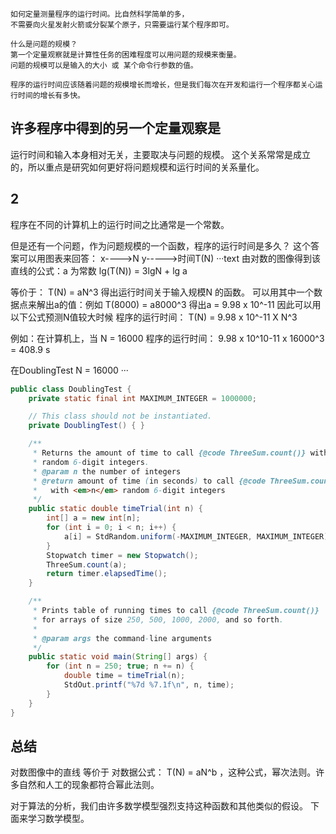 ````text
如何定量测量程序的运行时间。比自然科学简单的多，
不需要向火星发射火箭或分裂某个原子，只需要运行某个程序即可。

什么是问题的规模？
第一个定量观察就是计算性任务的困难程度可以用问题的规模来衡量。
问题的规模可以是输入的大小 或 某个命令行参数的值。

程序的运行时间应该随着问题的规模增长而增长，但是我们每次在开发和运行一个程序都关心运行时间的增长有多快。
````

## 许多程序中得到的另一个定量观察是

运行时间和输入本身相对无关，主要取决与问题的规模。
这个关系常常是成立的，所以重点是研究如何更好将问题规模和运行时间的关系量化。


## 2
程序在不同的计算机上的运行时间之比通常是一个常数。

但是还有一个问题，作为问题规模的一个函数，程序的运行时间是多久？
这个答案可以用图表来回答：
x---->N
y----->时间T(N)
···text
由对数的图像得到该直线的公式：a 为常数
lg(T(N)) = 3lgN + lg a

等价于：
T(N) = aN^3 得出运行时间关于输入规模N 的函数。
可以用其中一个数据点来解出a的值：例如 
T(8000) = a8000^3 得出a = 9.98 x 10^-11 
因此可以用以下公式预测N值较大时候 程序的运行时间：
T(N) = 9.98 x 10^-11 X N^3

例如：在计算机上，当 N = 16000 程序的运行时间：
9.98 x 10^10-11 x 16000^3 = 408.9 s

在DoublingTest N = 16000
···


```java
public class DoublingTest {
    private static final int MAXIMUM_INTEGER = 1000000;

    // This class should not be instantiated.
    private DoublingTest() { }

    /**
     * Returns the amount of time to call {@code ThreeSum.count()} with <em>n</em>
     * random 6-digit integers.
     * @param n the number of integers
     * @return amount of time (in seconds) to call {@code ThreeSum.count()}
     *   with <em>n</em> random 6-digit integers
     */
    public static double timeTrial(int n) {
        int[] a = new int[n];
        for (int i = 0; i < n; i++) {
            a[i] = StdRandom.uniform(-MAXIMUM_INTEGER, MAXIMUM_INTEGER);
        }
        Stopwatch timer = new Stopwatch();
        ThreeSum.count(a);
        return timer.elapsedTime();
    }

    /**
     * Prints table of running times to call {@code ThreeSum.count()}
     * for arrays of size 250, 500, 1000, 2000, and so forth.
     *
     * @param args the command-line arguments
     */
    public static void main(String[] args) { 
        for (int n = 250; true; n += n) {
            double time = timeTrial(n);
            StdOut.printf("%7d %7.1f\n", n, time);
        } 
    } 
}
```

## 总结
对数图像中的直线 等价于 对数据公式：
T(N) = aN^b ，这种公式，幂次法则。许多自然和人工的现象都符合幂此法则。

对于算法的分析，我们由许多数学模型强烈支持这种函数和其他类似的假设。
下面来学习数学模型。

